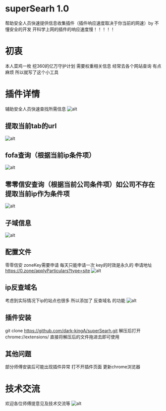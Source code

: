 # superSearh 1.0
帮助安全人员快速提供信息收集插件（插件响应速度取决于你当前的网速）by 不懂安全的开发
开科学上网的插件的响应速度慢！！！！！

# 初衷
本人菜鸡一枚 挖360的亿万守护计划 需要权重相关信息 经常去各个网站查询 有点麻烦 所以就写了这个小工具

# 插件详情
辅助安全人员快速查找所需信息
![alt](./figure/demo7.png)

## 提取当前tab的url
![alt](./figure/demo1.png)

## fofa查询（根据当前ip条件项）
![alt](./figure/demo2.png)

## 零零信安查询（根据当前公司条件项）如公司不存在 提取当前ip作为条件项
![alt](./figure/demo3.png)

## 子域信息
![alt](./figure/demo4.png)

## 配置文件
零零信安 zoneKey需要申请 每天只能申请一次 key的时效是永久的
申请地址 https://0.zone/applyParticulars?type=site
![alt](./figure/demo5.png)

## ip反查域名
考虑到实际情况下ip的站点也很多 所以添加了 反查域名 的功能
![alt](./figure/demo6.png)

## 插件安装
git clone https://github.com/dark-kingA/superSearh.git
解压后打开chrome://extensions/ 
直接将解压后的文件拖进去即可使用
## 其他问题
部分师傅安装后可能出现插件异常 打不开插件页面 更新chrome浏览器
# 技术交流
欢迎各位师傅提意见及技术交流等
![alt](./figure/wx.jpeg)
